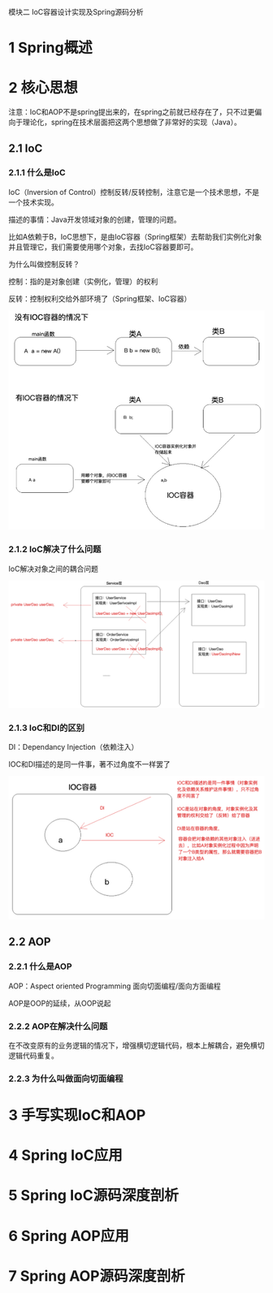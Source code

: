模块二 IoC容器设计实现及Spring源码分析

# 1 Spring概述

# 2 核心思想

注意：IoC和AOP不是spring提出来的，在spring之前就已经存在了，只不过更偏向于理论化，spring在技术层面把这两个思想做了非常好的实现（Java）。

## 2.1 IoC

### 2.1.1 什么是IoC

IoC（Inversion of Control）控制反转/反转控制，注意它是一个技术思想，不是一个技术实现。

描述的事情：Java开发领域对象的创建，管理的问题。

比如A依赖于B，IoC思想下，是由IoC容器（Spring框架）去帮助我们实例化对象并且管理它，我们需要使用哪个对象，去找IoC容器要即可。

为什么叫做控制反转？

控制：指的是对象创建（实例化，管理）的权利

反转：控制权利交给外部环境了（Spring框架、IoC容器）

![image-20211013174209370](assest/image-20211013174209370.png)



### 2.1.2 IoC解决了什么问题

IoC解决对象之间的耦合问题

![image-20211013174547361](assest/image-20211013174547361.png)

### 2.1.3 IoC和DI的区别

DI：Dependancy Injection（依赖注入）

IOC和DI描述的是同一件事，著不过角度不一样罢了

![image-20211013174744951](assest/image-20211013174744951.png)

## 2.2 AOP

### 2.2.1 什么是AOP

AOP：Aspect oriented Programming 面向切面编程/面向方面编程

AOP是OOP的延续，从OOP说起



### 2.2.2 AOP在解决什么问题

在不改变原有的业务逻辑的情况下，增强横切逻辑代码，根本上解耦合，避免横切逻辑代码重复。

### 2.2.3 为什么叫做面向切面编程

# 3 手写实现IoC和AOP

# 4 Spring IoC应用

# 5 Spring IoC源码深度剖析

# 6 Spring AOP应用

# 7 Spring AOP源码深度剖析
